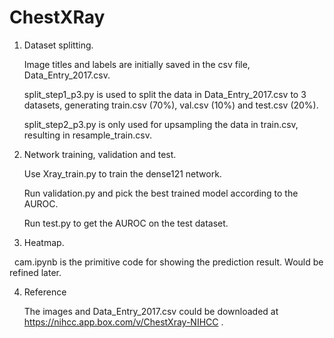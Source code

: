 # ChestXRay

1. Dataset splitting.

   Image titles and labels are initially saved in the csv file, Data_Entry_2017.csv.
   
   split_step1_p3.py is used to split the data in Data_Entry_2017.csv to 3 datasets, generating train.csv (70%), val.csv (10%) and test.csv (20%).
   
   split_step2_p3.py is only used for upsampling the data in train.csv, resulting in resample_train.csv.
2. Network training, validation and test.

   Use Xray_train.py to train the dense121 network.
   
   Run validation.py and pick the best trained model according to the AUROC.
   
   Run test.py to get the AUROC on the test dataset.
   
3. Heatmap.

   cam.ipynb is the primitive code for showing the prediction result. Would be refined later.

4. Reference

   The images and Data_Entry_2017.csv could be downloaded at https://nihcc.app.box.com/v/ChestXray-NIHCC .
   
